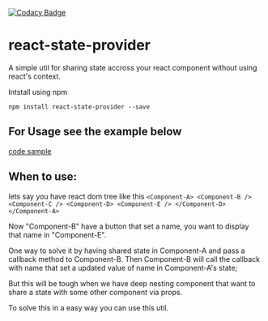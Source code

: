 [![Codacy Badge](https://api.codacy.com/project/badge/Grade/86000ad0736648dfb9aee88c2aa9ae1f)](https://www.codacy.com/app/saravanan10393/react-state-provider?utm_source=github.com&amp;utm_medium=referral&amp;utm_content=saravanan10393/react-state-provider&amp;utm_campaign=Badge_Grade)

# react-state-provider
A simple util for sharing state accross your react component without using react's context.

Intstall using npm

`npm install react-state-provider --save`

## For Usage see the example below
[code sample](https://codesandbox.io/s/2z7or6vvx0)

## When to use: 

lets say you have react dom tree like this
`<Component-A>
  <Component-B />
  <Component-C />
  <Component-D>
    <Component-E />
  </Component-D>
</Component-A>`

Now "Component-B" have a button that set a name, you want to display that name in "Component-E". 

One way to solve it by having shared state in Component-A and pass a callback method to Component-B. Then Component-B will call the callback with name that set a updated value of name in Component-A's state;

But this will be tough when we have deep nesting component that want to share a state with some other component via props. 

To solve this in a easy way you can use this util.
